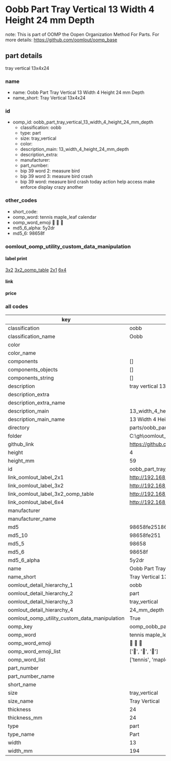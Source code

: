 # Oobb Part Tray Vertical 13 Width 4 Height 24 mm Depth  

note: This is part of OOMP the Oopen Organization Method For Parts. For more details: https://github.com/oomlout/oomp_base

##  part details
  



tray vertical 13x4x24



### name
* name: Oobb Part Tray Vertical 13 Width 4 Height 24 mm Depth
* name_short: Tray Vertical 13x4x24 
### id
* oomp_id: oobb_part_tray_vertical_13_width_4_height_24_mm_depth
  * classification: oobb
  * type: part
  * size: tray_vertical
  * color: 
  * description_main: 13_width_4_height_24_mm_depth
  * description_extra: 
  * manufacturer: 
  * part_number: 
  * bip 39 word 2: measure bird
  * bip 39 word 3: measure bird crash
  * bip 39 word: measure bird crash today action help access make enforce display crazy another

### other_codes
* short_code: 
* oomp_word: tennis maple_leaf calendar
* oomp_word_emoji :tennis: :maple_leaf: :calendar:
* md5_6_alpha: 5y2dr
* md5_6: 98658f






### oomlout_oomp_utility_custom_data_manipulation
#### label print
[3x2](http://192.168.1.245:1112/?label=oomp%205y2dr)
[3x2_oomp_table](http://192.168.1.108:1112/?label=oomp%205y2dr)
[2x1](http://192.168.1.242:1112/?label=oomp%205y2dr)
[6x4](http://192.168.1.55:1112/?label=oomp%205y2dr)    

#### link

                              

#### price







### all codes 
| key | value |  
| --- | --- |  
| classification | oobb |  
| classification_name | Oobb |  
| color |  |  
| color_name |  |  
| components | [] |  
| components_objects | [] |  
| components_string | [] |  
| description | tray vertical 13x4x24 |  
| description_extra |  |  
| description_extra_name |  |  
| description_main | 13_width_4_height_24_mm_depth |  
| description_main_name | 13 Width 4 Height 24 mm Depth |  
| directory | parts/oobb_part_tray_vertical_13_width_4_height_24_mm_depth |  
| folder | C:\gh\oomlout_oobb_version_4_generated_parts\parts\oobb_part_tray_vertical_13_width_4_height_24_mm_depth |  
| github_link | https://github.com/oomlout/oomlout_oomp_part_src/tree/main/parts/oobb_part_tray_vertical_13_width_4_height_24_mm_depth |  
| height | 4 |  
| height_mm | 59 |  
| id | oobb_part_tray_vertical_13_width_4_height_24_mm_depth |  
| link_oomlout_label_2x1 | http://192.168.1.242:1112/?label=oomp%205y2dr |  
| link_oomlout_label_3x2 | http://192.168.1.245:1112/?label=oomp%205y2dr |  
| link_oomlout_label_3x2_oomp_table | http://192.168.1.108:1112/?label=oomp%205y2dr |  
| link_oomlout_label_6x4 | http://192.168.1.55:1112/?label=oomp%205y2dr |  
| manufacturer |  |  
| manufacturer_name |  |  
| md5 | 98658fe251868029ac014e3464c5a44f |  
| md5_10 | 98658fe251 |  
| md5_5 | 98658 |  
| md5_6 | 98658f |  
| md5_6_alpha | 5y2dr |  
| name | Oobb Part Tray Vertical 13 Width 4 Height 24 mm Depth |  
| name_short | Tray Vertical 13x4x24  |  
| oomlout_detail_hierarchy_1 | oobb |  
| oomlout_detail_hierarchy_2 | part |  
| oomlout_detail_hierarchy_3 | tray_vertical |  
| oomlout_detail_hierarchy_4 | 24_mm_depth |  
| oomlout_oomp_utility_custom_data_manipulation | True |  
| oomp_key | oomp_oobb_part_tray_vertical_13_width_4_height_24_mm_depth |  
| oomp_word | tennis maple_leaf calendar |  
| oomp_word_emoji | :tennis: :maple_leaf: :calendar: |  
| oomp_word_emoji_list | [':tennis:', ':maple_leaf:', ':calendar:'] |  
| oomp_word_list | ['tennis', 'maple_leaf', 'calendar'] |  
| part_number |  |  
| part_number_name |  |  
| short_name |  |  
| size | tray_vertical |  
| size_name | Tray Vertical |  
| thickness | 24 |  
| thickness_mm | 24 |  
| type | part |  
| type_name | Part |  
| width | 13 |  
| width_mm | 194 |  

